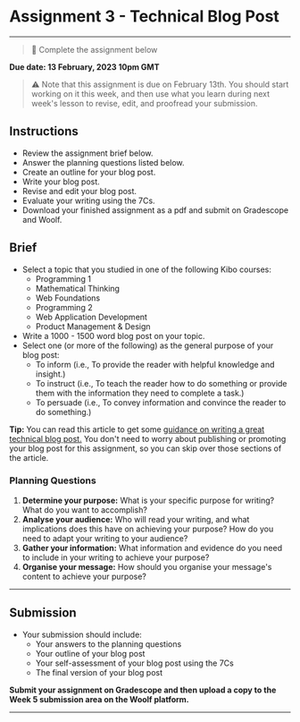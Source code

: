 # Assignment 3 - Technical Blog Post

---

> 📝 Complete the assignment below

**Due date: 13 February, 2023 10pm GMT**

> ⚠️ Note that this assignment is due on February 13th. You should start working on it this week, and then use what you learn during next week's lesson to revise, edit, and proofread your submission.

## Instructions

- Review the assignment brief below.
- Answer the planning questions listed below.
- Create an outline for your blog post.
- Write your blog post.
- Revise and edit your blog post. 
- Evaluate your writing using the 7Cs.
- Download your finished assignment as a pdf and submit on Gradescope and Woolf.


## Brief

- Select a topic that you studied in one of the following Kibo courses:
  - Programming 1
  - Mathematical Thinking
  - Web Foundations
  - Programming 2
  - Web Application Development
  - Product Management & Design
- Write a 1000 - 1500 word blog post on your topic.
- Select one (or more of the following) as the general purpose of your blog post:
  - To inform (i.e., To provide the reader with helpful knowledge and insight.)
  - To instruct (i.e., To teach the reader how to do something or provide them with the information they need to complete a task.)
  - To persuade (i.e., To convey information and convince the reader to do something.) 

**Tip:** You can read this article to get some [guidance on writing a great technical blog post.](https://www.freecodecamp.org/news/how-to-write-a-great-technical-blog-post-414c414b67f6/) You don't need to worry about publishing or promoting your blog post for this assignment, so you can skip over those sections of the article.


### Planning Questions

1. **Determine your purpose:** What is your specific purpose for writing? What do you want to accomplish?
2. **Analyse your audience:** Who will read your writing, and what implications does this have on achieving your purpose? How do you need to adapt your writing to your audience?
3. **Gather your information:** What information and evidence do you need to include in your writing to achieve your purpose?
4. **Organise your message:** How should you organise your message's content to achieve your purpose?
 
 ---

## Submission

- Your submission should include:
  - Your answers to the planning questions
  - Your outline of your blog post
  - Your self-assessment of your blog post using the 7Cs
  - The final version of your blog post

**Submit your assignment on Gradescope and then upload a copy to the Week 5 submission area on the Woolf platform.**

---
